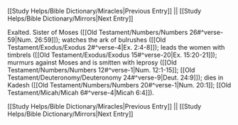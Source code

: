 [[Study Helps/Bible Dictionary/Miracles|Previous Entry]]  ||  [[Study Helps/Bible Dictionary/Mirrors|Next Entry]]

 Exalted. Sister of Moses ([[Old Testament/Numbers/Numbers 26#^verse-59|Num. 26:59]]); watches the ark of bulrushes ([[Old Testament/Exodus/Exodus 2#^verse-4|Ex. 2:4-8]]); leads the women with timbrels ([[Old Testament/Exodus/Exodus 15#^verse-20|Ex. 15:20-21]]); murmurs against Moses and is smitten with leprosy ([[Old Testament/Numbers/Numbers 12#^verse-1|Num. 12:1-15]]; [[Old Testament/Deuteronomy/Deuteronomy 24#^verse-9|Deut. 24:9]]); dies in Kadesh ([[Old Testament/Numbers/Numbers 20#^verse-1|Num. 20:1]]; [[Old Testament/Micah/Micah 6#^verse-4|Micah 6:4]]).

[[Study Helps/Bible Dictionary/Miracles|Previous Entry]]  ||  [[Study Helps/Bible Dictionary/Mirrors|Next Entry]]